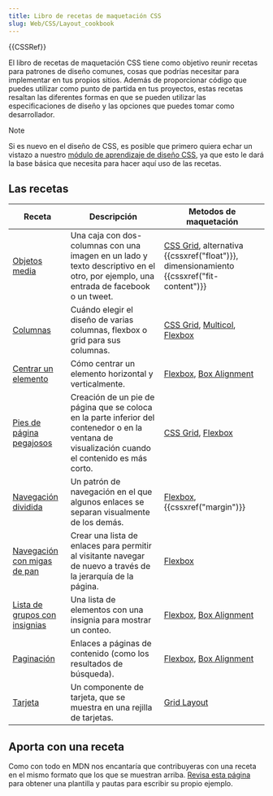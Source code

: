 ```yaml
---
title: Libro de recetas de maquetación CSS
slug: Web/CSS/Layout_cookbook
---
```


{{CSSRef}}

El libro de recetas de maquetación CSS tiene como objetivo reunir recetas para patrones de diseño comunes, cosas que podrías necesitar para implementar en tus propios sitios. Además de proporcionar código que puedes utilizar como punto de partida en tus proyectos, estas recetas resaltan las diferentes formas en que se pueden utilizar las especificaciones de diseño y las opciones que puedes tomar como desarrollador.

> [!NOTE]
> Si es nuevo en el diseño de CSS, es posible que primero quiera echar un vistazo a nuestro [módulo de aprendizaje de diseño CSS](/es/docs/Learn/CSS/CSS_layout), ya que esto le dará la base básica que necesita para hacer aquí uso de las recetas.

## Las recetas

| Receta                                                                                | Descripción                                                                                                                                       | Metodos de maquetación                                                                                                                      |
| ------------------------------------------------------------------------------------- | ------------------------------------------------------------------------------------------------------------------------------------------------- | ------------------------------------------------------------------------------------------------------------------------------------------- |
| [Objetos media](/docs/Web/CSS/Layout_cookbook/Media_objects)                          | Una caja con dos-columnas con una imagen en un lado y texto descriptivo en el otro, por ejemplo, una entrada de facebook o un tweet.              | [CSS Grid](/es/docs/Web/CSS/CSS_Grid_Layout), alternativa {{cssxref("float")}}, dimensionamiento {{cssxref("fit-content")}}                 |
| [Columnas](/docs/Web/CSS/Layout_cookbook/Column_layouts)                              | Cuándo elegir el diseño de varias columnas, flexbox o grid para sus columnas.                                                                     | [CSS Grid](/es/docs/Web/CSS/CSS_Grid_Layout), [Multicol](/es/docs/Web/CSS/CSS_Columns), [Flexbox](/es/docs/Web/CSS/CSS_Flexible_Box_Layout) |
| [Centrar un elemento](/docs/Web/CSS/Layout_cookbook/Center_an_element)                | Cómo centrar un elemento horizontal y verticalmente.                                                                                              | [Flexbox](/es/docs/Web/CSS/CSS_Flexible_Box_Layout), [Box Alignment](/es/docs/Web/CSS/CSS_Box_Alignment)                                    |
| [Pies de página pegajosos](/docs/Web/CSS/Layout_cookbook/Sticky_footers)              | Creación de un pie de página que se coloca en la parte inferior del contenedor o en la ventana de visualización cuando el contenido es más corto. | [CSS Grid](/es/docs/Web/CSS/CSS_Grid_Layout), [Flexbox](/es/docs/Web/CSS/CSS_Flexible_Box_Layout)                                           |
| [Navegación dividida](/docs/Web/CSS/Layout_cookbook/Split_Navigation)                 | Un patrón de navegación en el que algunos enlaces se separan visualmente de los demás.                                                            | [Flexbox](/es/docs/Web/CSS/CSS_Flexible_Box_Layout), {{cssxref("margin")}}                                                                  |
| [Navegación con migas de pan](/docs/Web/CSS/Layout_cookbook/Breadcrumb_Navigation)    | Crear una lista de enlaces para permitir al visitante navegar de nuevo a través de la jerarquía de la página.                                     | [Flexbox](/es/docs/Web/CSS/CSS_Flexible_Box_Layout)                                                                                         |
| [Lista de grupos con insignias](/docs/Web/CSS/Layout_cookbook/List_group_with_badges) | Una lista de elementos con una insignia para mostrar un conteo.                                                                                   | [Flexbox](/es/docs/Web/CSS/CSS_Flexible_Box_Layout), [Box Alignment](/es/docs/Web/CSS/CSS_Box_Alignment)                                    |
| [Paginación](/docs/Web/CSS/Layout_cookbook/Pagination)                                | Enlaces a páginas de contenido (como los resultados de búsqueda).                                                                                 | [Flexbox](/es/docs/Web/CSS/CSS_Flexible_Box_Layout), [Box Alignment](/es/docs/Web/CSS/CSS_Box_Alignment)                                    |
| [Tarjeta](/es/docs/Web/CSS/Layout_cookbook/Card)                                      | Un componente de tarjeta, que se muestra en una rejilla de tarjetas.                                                                              | [Grid Layout](/es/docs/Web/CSS/CSS_Grid_Layout)                                                                                             |

## Aporta con una receta

Como con todo en MDN nos encantaría que contribuyeras con una receta en el mismo formato que los que se muestran arriba. [Revisa esta página](/docs/user:chrisdavidmills/Layout_Cookbook_Home/Contribute_a_recipe) para obtener una plantilla y pautas para escribir su propio ejemplo.

